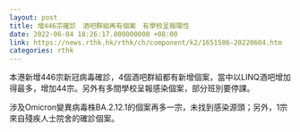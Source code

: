 ```yaml
---
layout: post
title: 增446宗確診　酒吧群組再有個案　有學校呈報陽性
date: 2022-06-04 18:26:17.000000000 +08:00
link: https://news.rthk.hk/rthk/ch/component/k2/1651586-20220604.htm
categories: rthk
---
```


本港新增446宗新冠病毒確診，4個酒吧群組都有新增個案，當中以LINQ酒吧增加得最多，增加44宗。另外有多間學校呈報感染個案，部分班別要停課。

涉及Omicron變異病毒株BA.2.12.1的個案再多一宗，未找到感染源頭；另外，1宗來自殘疾人士院舍的確診個案。
